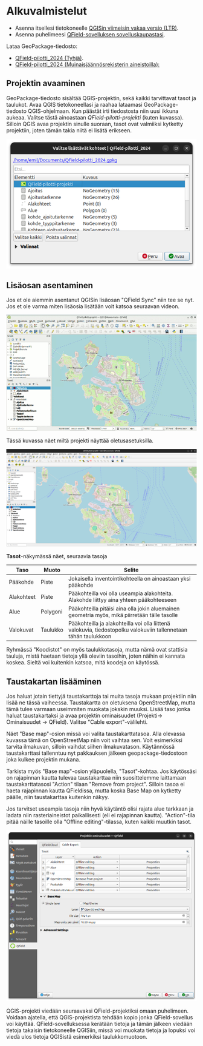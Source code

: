 # Alkuvalmistelut

- Asenna itsellesi tietokoneelle [QGISin viimeisin vakaa versio (LTR)](https://qgis.org/fi/site/forusers/download.html).
- Asenna puhelimeesi [QField-sovelluksen sovelluskaupastasi](https://qfield.org/).

Lataa GeoPackage-tiedosto: 
- [QField-pilotti_2024 (Tyhjä)](https://mverkkodatashare.blob.core.windows.net/share/QField-pilotti_2024.zip).
- [QField-pilotti_2024 (Muinaisjäännösrekisterin aineistoilla):](https://mverkkodatashare.blob.core.windows.net/share/QField-pilotti_2024_mjreki.zip)

## Projektin avaaminen
GeoPackage-tiedosto sisältää QGIS-projektin, sekä kaikki tarvittavat tasot ja taulukot. Avaa QGIS tietokoneellasi ja raahaa lataamasi GeoPackage-tiedosto QGIS-ohjelmaan. Kun päästät irti tiedostosta niin uusi ikkuna aukeaa. Valitse tästä ainoastaan *QField-pilotti-projekti* (kuten kuvassa). Silloin QGIS avaa projektin sinulle suoraan, tasot ovat valmiiksi kytketty projektiin, joten tämän takia niitä ei lisätä erikseen.

![Projektin avaaminen GeoPackagesta](img/Projektin_avaaminen_geopackagesta.png)

## Lisäosan asentaminen
Jos et ole aiemmin asentanut QGISin lisäosan "QField Sync" niin tee se nyt. Jos et ole varma miten lisäosia lisätään voit katsoa seuraavan videon.

![QField Sync lisäosan asentaminen](img/asenna_qfield_lisaosa.gif)

Tässä kuvassa näet miltä projekti näyttää oletusasetuksilla. 

![QGIS-projekti](img/projektinakyma.png)

**Tasot**-näkymässä näet, seuraavia tasoja

| Taso | Muoto | Selite |
|----------|----------|----------|
| Pääkohde| Piste| Jokaisella inventointikohteella on ainoastaan yksi pääkohde|
| Alakohteet | Piste| Pääkohteilla voi olla useampia alakohteita. Alakohde liittyy aina yhteen pääkohteeseen|
| Alue | Polygoni| Pääkohteilla pitäisi aina olla jokin aluemainen geometria myös, mikä piirretään tälle tasolle|
| Valokuvat| Taulukko| Pääkohteilla ja alakohteilla voi olla liittenä valokuvia, tiedostopolku valokuviin tallennetaan tähän taulukkoon|

Ryhmässä "Koodistot" on myös taulukkotasoja, mutta nämä ovat stattisia tauluja, mistä haetaan tietoja yllä oleviin tasoihin, joten näihin ei kannata koskea. Sieltä voi kuitenkin katsoa, mitä koodeja on käytössä.

## Taustakartan lisääminen
Jos haluat jotain tiettyjä taustakarttoja tai muita tasoja mukaan projektiin niin lisää ne tässä vaiheessa. Taustakartta on oletuksena OpenStreetMap, mutta tämä tulee varmaan useimmiten muokata jokskin muuksi. Lisää taso jonka haluat taustakartaksi ja avaa projektin ominaisuudet (Projekti-> Ominaisuudet -> QField). Valitse "Cable export"-välilehti. 

Näet "Base map"-osion missä voi valita taustakarttatasoa. Alla olevassa kuvassa tämä on OpenStreetMap niin voit vaihtaa sen. Voit esimerkiksi tarvita ilmakuvan, silloin vaihdat siihen ilmakuvatason. Käytännössä taustakarttasi tallenntuu nyt pakkauksen jälkeen geopackage-tiedostoon joka kulkee projektin mukana. 

Tarkista myös "Base map"-osion yläpuolella, "Tasot"-kohtaa. Jos käytössäsi on rajapinnan kautta tulevaa taustakarttaa niin suosittelemme laittamaan taustakarttatasosi "Action" tilaan "Remove from project". Silloin tasoa ei haeta rajapinnan kautta QFieldissa, mutta koska Base Map on kytketty päälle, niin taustakarttaa kuitenkin näkyy.

Jos tarvitset useampia tasoja niin hyvä käytäntö olisi rajata alue tarkkaan ja ladata niin rasteriaineistot paikallisesti (eli ei rajapinnan kautta). "Action"-tila pitää näille tasoille olla "Offline editing"-tilassa, kuten kaikki muutkin tasot.

![Projektin ominaisuudet](img/Projektin_ominaisuudet.png)

QGIS-projekti viedään seuraavaksi QField-projektiksi omaan puhelimeen. Voidaan ajatella, että QGIS-projektista tehdään kopio jonka QField-sovellus voi käyttää. QField-sovelluksessa kerätään tietoja ja tämän jälkeen viedään tietoja takaisin tietokoneelle QGISiin, missä voi muokata tietoja ja lopuksi voi viedä ulos tietoja QGISistä esimerkiksi taulukkomuotoon.